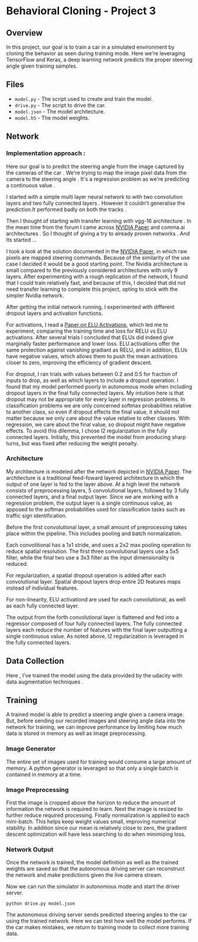 # Behavioral Cloning - Project 3


## Overview

In this project, our goal is to  train a  car  in a simulated environment by cloning the behavior as seen during training mode. Here we're leveraging TensorFlow and Keras, a deep learning network predicts the proper steering angle given training samples.


## Files
* `model.py` - The script used to create and train the model.
* `drive.py` - The script to drive the car.
* `model.json` - The model architecture.
* `model.h5` - The model weights.

## Network

### Implementation approach : 

Here our goal is to predict the steering angle from the image captured by the cameras of the car . We're trying to map the image  pixel data from the camera to the steering angle  . It's a regression problem as we're predicting a continuous value .

I started with a simple multi layer neural network to with two convolution layers and two fully connected layers . However it couldn't generalise the prediction.It performed badly on both the tracks .

Then I thought of starting with transfer learning with vgg-16 architecture . In the mean time from the forum I came across [NVIDIA Paper](http://images.nvidia.com/content/tegra/automotive/images/2016/solutions/pdf/end-to-end-dl-using-px.pdf) and comma.ai architectures . So I thought of giving a try to already proven networks . And Its started ...

I took a look at the solution documented in the [NVIDIA Paper](http://images.nvidia.com/content/tegra/automotive/images/2016/solutions/pdf/end-to-end-dl-using-px.pdf), in which raw pixels are mapped steering commands. Because of the similarity of the use case  I decided it would be a good starting point.  The Nvidia architecture is small compared to the previously considered architectures with only 9 layers.  After experimenting with a rough replication of the network, I found that I could train relatively fast, and because of this, I decided that did not need transfer learning to complete this project, opting to stick with the simpler Nvidia network.

After getting the initial network running, I experimented with different dropout layers and activation functions.  

For activations, I read a [Paper on ELU Activations](https://arxiv.org/pdf/1511.07289v1.pdf), which led me to experiment, comparing the training time and loss for RELU vs ELU activations.  After several trials I concluded that ELUs did indeed give marginally faster performance and lower loss.  ELU activations offer the same protection against vanishing gradiant as RELU, and in addition, ELUs have negative values, which allows them to push the mean activations closer to zero, improving the efficiency of gradient descent.

For dropout, I ran trials with values between 0.2 and 0.5 for fraction of inputs to drop, as well as which layers to include a dropout operation.  I found that my model performed poorly in autonomous mode when including dropout layers in the final fully connected layers.  My intuition here is that dropout may not be appropriate for every layer in regression problems.  In classification problems we are only concerned softmax probabilities relative to another class, so even if dropout effects the final value, it should not matter because we only care about the value relative to other classes.  With regression, we care about the final value, so dropout might have negative effects.  To avoid this dilemma, I chose l2 regularization in the fully connected layers.  Initially, this prevented the model from producing sharp turns, but was fixed after reducing the weight penalty.

### Architecture

My architecture is modeled after the network depicted in [NVIDIA Paper](http://images.nvidia.com/content/tegra/automotive/images/2016/solutions/pdf/end-to-end-dl-using-px.pdf).  The architecture is a traditional feed-foward layered architecture in which the output of one layer is fed to the layer above.  At a high level the network consists of preprocessing layers, 5 convolutional layers, followed by 3 fully connected layers, and a final output layer.  Since we are working with a regression problem, the output layer is a single continuous value, as apposed to the softmax probabilities used for classification tasks such as traffic sign identification.

Before the first convolutional layer, a small amount of preprocessing takes place within the pipeline.  This includes pooling  and batch normalization.

Each convolitional has a 1x1 stride, and uses a 2x2 max pooling operation to reduce spatial resolution. The first three convolutional layers use a 5x5 filter, while the final two use a 3x3 filter as the input dimensionality is reduced.

For regularization, a spatial dropout operation is added after each convolutional layer.  Spatial dropout layers drop entire 2D features maps instead of individual features.

For non-linearity, ELU activationd are used for each convolutional, as well as each fully connected layer.

The output from the forth convolutional layer is flattened and fed into a regressor composed of four fully connected layers.  The fully connected layers each reduce the number of features with the final layer outputting a single continuous value.  As noted above, l2 regularization is leveraged in the fully connected layers.



## Data Collection

Here , I've trained the model using the data provided by the udacity  with data augmentation techniques .


## Training

A trained model is able to predict a steering angle given a camera image.  But, before sending our recorded images and steering angle data into the network for training, we can improve performance by limiting how much data is stored in memory as well as image preprocessing.

### Image Generator

The entire set of images used for training would consume a large amount of memory.  A python generator is leveraged so that only a single batch is contained in memory at a time.

### Image Preprocessing


First the image is cropped above the horizon to reduce the amount of information the network is required to learn.  Next the image is resized to further reduce required processing.  Finally normalization is applied to each mini-batch.  This helps keep weight values small, improving numerical stability. In addition since our mean is relatively close to zero, the gradient descent optimization will have less searching to do when minimizing loss.

### Network Output

Once the network is trained, the model definition as well as the trained weights are saved so that the autonomous driving server can reconstruct the network and make predictions given the live camera stream.

Now we can run the simulator in autonomous mode and start the driver server.

```
python drive.py model.json
```

The autonomous driving server sends predicted steering angles to the car using the trained network.  Here we can test how well the model performs.  If the car makes mistakes, we return to training mode to collect more training data.

